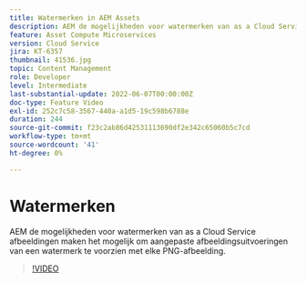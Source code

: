 ```yaml
---
title: Watermerken in AEM Assets
description: AEM de mogelijkheden voor watermerken van as a Cloud Service afbeeldingen maken het mogelijk om aangepaste afbeeldingsuitvoeringen van een watermerk te voorzien met elke PNG-afbeelding.
feature: Asset Compute Microservices
version: Cloud Service
jira: KT-6357
thumbnail: 41536.jpg
topic: Content Management
role: Developer
level: Intermediate
last-substantial-update: 2022-06-07T00:00:00Z
doc-type: Feature Video
exl-id: 252c7c58-3567-440a-a1d5-19c598b6788e
duration: 244
source-git-commit: f23c2ab86d42531113690df2e342c65060b5c7cd
workflow-type: tm+mt
source-wordcount: '41'
ht-degree: 0%

---
```


# Watermerken

AEM de mogelijkheden voor watermerken van as a Cloud Service afbeeldingen maken het mogelijk om aangepaste afbeeldingsuitvoeringen van een watermerk te voorzien met elke PNG-afbeelding.

>[!VIDEO](https://video.tv.adobe.com/v/41536?quality=12&learn=on)
